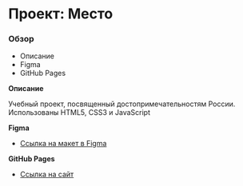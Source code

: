 # Проект: Место

### Обзор

* Описание
* Figma
* GitHub Pages

**Описание**

Учебный проект, посвященный достопримечательностям России. Использованы HTML5, CSS3 и JavaScript

**Figma**

* [Ссылка на макет в Figma](https://www.figma.com/file/2cn9N9jSkmxD84oJik7xL7/JavaScript.-Sprint-4?node-id=0%3A1)

**GitHub Pages**

* [Ссылка на сайт](https://izhddm.github.io/mesto-project-bootcamp/)
